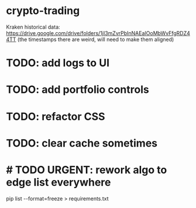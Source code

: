 # crypto-trading

Kraken historical data: https://drive.google.com/drive/folders/1jI3mZvrPbInNAEaIOoMbWvFfgRDZ44TT
(the timestamps there are weird, will need to make them aligned)

# TODO: add logs to UI

# TODO: add portfolio controls

# TODO: refactor CSS

# TODO: clear cache sometimes

# # TODO URGENT: rework algo to edge list everywhere

pip list --format=freeze > requirements.txt